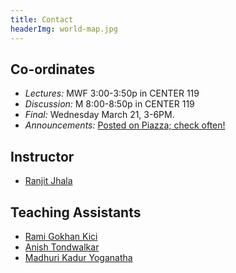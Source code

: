 ```yaml
---
title: Contact
headerImg: world-map.jpg
---
```


## Co-ordinates

- *Lectures:*          MWF 3:00-3:50p in CENTER 119
- *Discussion:*        M 8:00-8:50p   in CENTER 119
- *Final:*             Wednesday March 21, 3-6PM.
- *Announcements:*     [Posted on Piazza; check often!](https://piazza.com/class/jc2ce1cs4n223)

## Instructor

* [Ranjit Jhala](http://ranjitjhala.github.io)

## Teaching Assistants

* [Rami Gokhan Kici](http://www.cs.ucsd.edu/~rkici)
* [Anish Tondwalkar](http://www.cs.ucsd.edu/~pvekris)
* [Madhuri Kadur Yoganatha](https://www.linkedin.com/in/madhuri-yoganatha)
